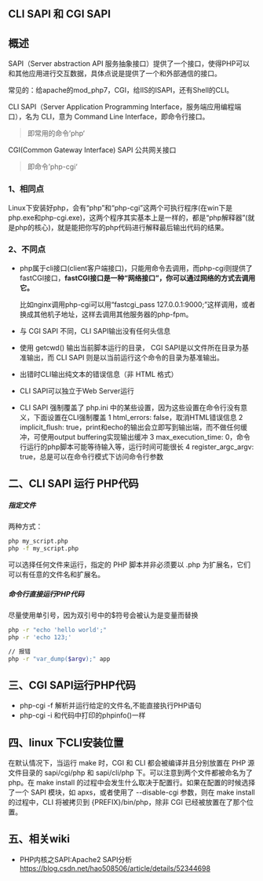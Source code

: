 ## CLI SAPI 和 CGI SAPI 
## 概述

SAPI（Server abstraction API 服务抽象接口）提供了一个接口，使得PHP可以和其他应用进行交互数据，具体点说是提供了一个和外部通信的接口。

常见的：给apache的mod_php7，CGI，给IIS的ISAPI，还有Shell的CLI。

CLI SAPI（Server Application Programming Interface，服务端应用编程端口），名为 CLI，意为 Command Line Interface，即命令行接口。

> 即常用的命令’php‘ 

CGI(Common Gateway Interface) SAPI 公共网关接口

> 即命令’php-cgi‘

### 1、相同点

Linux下安装好php，会有“php”和“php-cgi”这两个可执行程序(在win下是php.exe和php-cgi.exe)，这两个程序其实基本上是一样的，都是“php解释器”(就是php的核心)，就是能把你写的php代码进行解释最后输出代码的结果。

### 2、不同点

* php属于cli接口(client客户端接口)，只能用命令去调用，而php-cgi则提供了fastCGI接口，**fastCGI接口是一种“网络接口”，你可以通过网络的方式去调用它。**

    比如nginx调用php-cgi可以用“fastcgi_pass 127.0.0.1:9000;”这样调用，或者换成其他机子地址，这样去调用其他服务器的php-fpm。

* 与 CGI SAPI 不同，CLI SAPI输出没有任何头信息

* 使用 getcwd() 输出当前脚本运行的目录， CGI SAPI是以文件所在目录为基准输出，而 CLI SAPI 则是以当前运行这个命令的目录为基准输出。

* 出错时CLI输出纯文本的错误信息（非 HTML 格式）

* CLI SAPI可以独立于Web Server运行

* CLI SAPI 强制覆盖了 php.ini 中的某些设置，因为这些设置在命令行没有意义，下面设置在CLI强制覆盖
    1 html_errors: false，取消HTML错误信息
    2 implicit_flush: true，print和echo的输出会立即写到输出端，而不做任何缓冲，可使用output buffering实现输出缓冲
    3 max_execution_time: 0，命令行运行的php脚本可能等待输入等，运行时间可能很长
    4 register_argc_argv: true，总是可以在命令行模式下访问命令行参数
## 二、CLI SAPI 运行 PHP代码

##### 指定文件

两种方式：

```sh
php my_script.php
php -f my_script.php
```
可以选择任何文件来运行，指定的 PHP 脚本并非必须要以 .php 为扩展名，它们可以有任意的文件名和扩展名。

##### 命令行直接运行PHP代码

尽量使用单引号，因为双引号中的$符号会被认为是变量而替换
```sh
php -r "echo 'hello world';"
php -r 'echo 123;'

// 报错
php -r "var_dump($argv);" app 
```

## 三、CGI SAPI运行PHP代码

* php-cgi -f 解析并运行给定的文件名,不能直接执行PHP语句 
* php-cgi -i  和代码中打印的phpinfo()一样 

## 四、linux 下CLI安装位置

在默认情况下，当运行 make 时，CGI 和 CLI 都会被编译并且分别放置在 PHP 源文件目录的 sapi/cgi/php 和 sapi/cli/php 下。可以注意到两个文件都被命名为了 php。在 make install 的过程中会发生什么取决于配置行。如果在配置的时候选择了一个 SAPI 模块，如 apxs，或者使用了 --disable-cgi 参数，则在 make install 的过程中，CLI 将被拷贝到 {PREFIX}/bin/php，除非 CGI 已经被放置在了那个位置。

## 五、相关wiki

- PHP内核之SAPI:Apache2 SAPI分析 https://blog.csdn.net/hao508506/article/details/52344698 